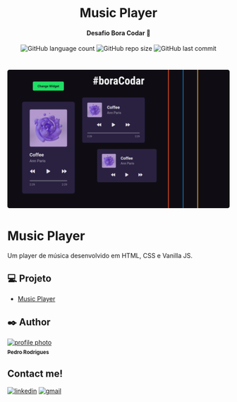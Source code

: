 <h1 align="center">Music Player</h1>

<h4 align="center">Desafio Bora Codar 🚀</h4>

<p align="center">
    <img alt="GitHub language count" src="https://img.shields.io/github/languages/count/pejamp/music-player?color=1FDF64&style=for-the-badge&labelColor=2A2141">
    <img alt="GitHub repo size" src="https://img.shields.io/github/repo-size/pejamp/music-player?color=1FDF64&style=for-the-badge&labelColor=2A2141">
    <img alt="GitHub last commit" src="https://img.shields.io/github/last-commit/pejamp/music-player?color=1FDF64&style=for-the-badge&labelColor=2A2141">
</p>

<h1 align="center">
    <img alt="Music player" src="/assets/Capa.png" />
</h1>

# Music Player
Um player de música desenvolvido em HTML, CSS e Vanilla JS. 

## 💻 Projeto
- [Music Player](https://music-player-pedrojrodrigues.vercel.app/)

## ✒️ Author

<a href="https://github.com/pejamp">
 <img src="https://avatars.githubusercontent.com/u/53826489?s=460&u=834aa9912aaaa1464d4635cb9fa7767c64a6e9b3&v=4" width="100px;" alt="profile photo"/>
 <br />
 <sub><b>Pedro Rodrigues</b></sub>
</a> 
<a href="https://github.com/pejamp"></a>
<br />

## Contact me!

[![linkedin](https://img.shields.io/badge/linkedin-0A66C2?style=for-the-badge&logo=linkedin&logoColor=white)](https://www.linkedin.com/in/pedro-rodrigues-3a3647176/)
[![gmail](https://img.shields.io/badge/gmail-c14438?style=for-the-badge&logo=gmail&logoColor=white)](mailto:pedro.roguea@gmail.com)
